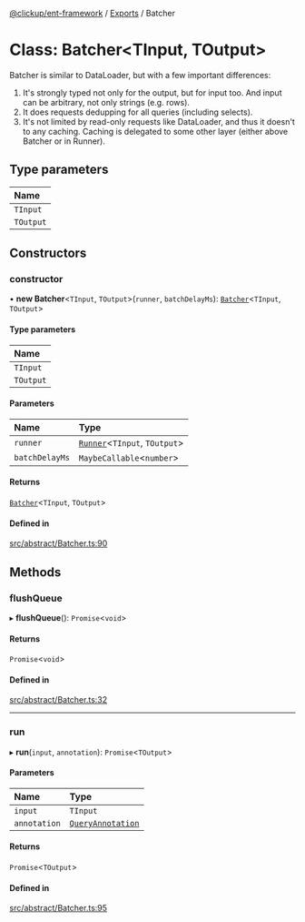 [@clickup/ent-framework](../README.md) / [Exports](../modules.md) / Batcher

# Class: Batcher\<TInput, TOutput\>

Batcher is similar to DataLoader, but with a few important differences:
1. It's strongly typed not only for the output, but for input too. And input
   can be arbitrary, not only strings (e.g. rows).
2. It does requests dedupping for all queries (including selects).
3. It's not limited by read-only requests like DataLoader, and thus it
   doesn't to any caching. Caching is delegated to some other layer (either
   above Batcher or in Runner).

## Type parameters

| Name |
| :------ |
| `TInput` |
| `TOutput` |

## Constructors

### constructor

• **new Batcher**\<`TInput`, `TOutput`\>(`runner`, `batchDelayMs`): [`Batcher`](Batcher.md)\<`TInput`, `TOutput`\>

#### Type parameters

| Name |
| :------ |
| `TInput` |
| `TOutput` |

#### Parameters

| Name | Type |
| :------ | :------ |
| `runner` | [`Runner`](Runner.md)\<`TInput`, `TOutput`\> |
| `batchDelayMs` | `MaybeCallable`\<`number`\> |

#### Returns

[`Batcher`](Batcher.md)\<`TInput`, `TOutput`\>

#### Defined in

[src/abstract/Batcher.ts:90](https://github.com/clickup/ent-framework/blob/master/src/abstract/Batcher.ts#L90)

## Methods

### flushQueue

▸ **flushQueue**(): `Promise`\<`void`\>

#### Returns

`Promise`\<`void`\>

#### Defined in

[src/abstract/Batcher.ts:32](https://github.com/clickup/ent-framework/blob/master/src/abstract/Batcher.ts#L32)

___

### run

▸ **run**(`input`, `annotation`): `Promise`\<`TOutput`\>

#### Parameters

| Name | Type |
| :------ | :------ |
| `input` | `TInput` |
| `annotation` | [`QueryAnnotation`](../interfaces/QueryAnnotation.md) |

#### Returns

`Promise`\<`TOutput`\>

#### Defined in

[src/abstract/Batcher.ts:95](https://github.com/clickup/ent-framework/blob/master/src/abstract/Batcher.ts#L95)
